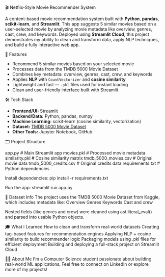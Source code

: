 🎬 Netflix-Style Movie Recommender System

A content-based movie recommendation system built with **Python**, **pandas**, **scikit-learn**, and **Streamlit**. This app suggests 5 similar movies based on a user-selected movie by analyzing movie metadata like overview, genres, cast, crew, and keywords.
Deployed using **Streamlit Cloud**, this project demonstrates my ability to clean and transform data, apply NLP techniques, and build a fully interactive web app.

🧠 Features
- Recommend 5 similar movies based on your selected movie
- Processes data from the TMDB 5000 Movie Dataset
- Combines key metadata: overview, genres, cast, crew, and keywords
- Applies **NLP** with `CountVectorizer` and **cosine similarity**
- Lightweight and fast — `.pkl` files used for instant loading
- Clean and user-friendly interface built with Streamlit


🛠️ Tech Stack

- **Frontend/UI:** Streamlit  
- **Backend/Data:** Python, pandas, numpy  
- **Machine Learning:** scikit-learn (cosine similarity, vectorization)  
- **Dataset:** [TMDB 5000 Movie Dataset](https://www.kaggle.com/datasets/tmdb/tmdb-movie-metadata)  
- **Other Tools:** Jupyter Notebook, GitHub


🗂️ Project Structure

app.py # Main Streamlit app
movies.pkl # Processed movie metadata
similarity.pkl # Cosine similarity matrix
tmdb_5000_movies.csv # Original movie data
tmdb_5000_credits.csv # Original credits data
requirements.txt # Python dependencies

  
Install dependencies:
pip install -r requirements.txt

Run the app:
streamlit run app.py

📝 Dataset Info
The project uses the TMDB 5000 Movie Dataset from Kaggle, which includes metadata like:
Overview
Genres
Keywords
Cast and crew

Nested fields (like genres and crew) were cleaned using ast.literal_eval() and parsed into usable Python objects.

🎓 What I Learned
How to clean and transform real-world datasets
Creating tag-based features for recommendation engines
Applying NLP + cosine similarity to build recommender logic
Packaging models using .pkl files for efficient deployment
Building and deploying a full-stack project on Streamlit Cloud

🙋‍♀️ About Me
I'm a Computer Science student passionate about building real-world ML applications. Feel free to connect on LinkedIn or explore more of my projects!
